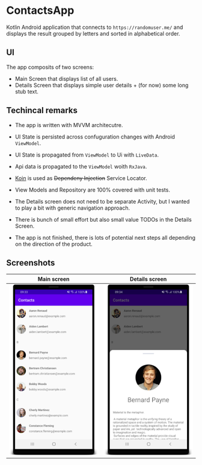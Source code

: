 # ContactsApp

Kotlin Android application that connects to `https://randomuser.me/` and displays the result grouped by letters and sorted in alphabetical order.
  
## UI 

The app composits of two screens: 
  - Main Screen that displays list of all users.
  - Details Screen that displays simple user details + (for now) some long stub text.

## Techincal remarks 
- The app is written with MVVM architecutre.
- UI State is persisted across confuguration changes with Android `ViewModel`.
- UI State is propagated from `ViewModel` to Ui with `LiveData`.
- Api data is propagated to the `ViewModel` woith `RxJava`.
- [Koin](https://insert-koin.io/) is used as ~~Dependeny Injection~~ Service Locator.
- View Models and Repository are 100% covered with unit tests.

- The Details screen does not need to be separate Activity, but I wanted to play a bit with generic navigation approach.
- There is bunch of small effort but also small value TODOs in the Details Screen.
- The app is not finished, there is lots of potential next steps all depending on the direction of the product.

## Screenshots 

Main screen | Details screen 
--- | --- 
![](docs/img/main_screen.png) | ![](docs/img/details_screen.png) | 
